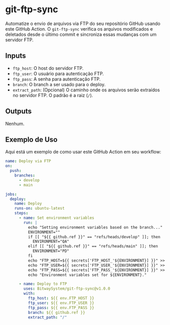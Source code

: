 
# git-ftp-sync

Automatize o envio de arquivos via FTP do seu repositório GitHub usando este GitHub Action. O `git-ftp-sync` verifica os arquivos modificados e deletados desde o último commit e sincroniza essas mudanças com um servidor FTP.

## Inputs

- `ftp_host`: O host do servidor FTP.
- `ftp_user`: O usuário para autenticação FTP.
- `ftp_pass`: A senha para autenticação FTP.
- `branch`: O branch a ser usado para o deploy.
- `extract_path`: (Opcional) O caminho onde os arquivos serão extraídos no servidor FTP. O padrão é a raiz (`/`).

## Outputs

Nenhum.

## Exemplo de Uso

Aqui está um exemplo de como usar este GitHub Action em seu workflow:

```yaml
name: Deploy via FTP
on:
  push:
    branches:
      - develop
      - main

jobs:
  deploy:
    name: Deploy
    runs-on: ubuntu-latest
    steps:  
      - name: Set environment variables
        run: |
          echo "Setting environment variables based on the branch..."
          ENVIRONMENT=""
          if [[ "${{ github.ref }}" == "refs/heads/develop" ]]; then
            ENVIRONMENT="QA"
          elif [[ "${{ github.ref }}" == "refs/heads/main" ]]; then
            ENVIRONMENT="PD"
          fi
          echo "FTP_HOST=${{ secrets['FTP_HOST_'${ENVIRONMENT}] }}" >> $GITHUB_ENV
          echo "FTP_USER=${{ secrets['FTP_USER_'${ENVIRONMENT}] }}" >> $GITHUB_ENV
          echo "FTP_PASS=${{ secrets['FTP_PASS_'${ENVIRONMENT}] }}" >> $GITHUB_ENV
          echo "Environment variables set for ${ENVIRONMENT}."

      - name: Deploy to FTP
        uses: BitwaySystem/git-ftp-sync@v1.0.0
        with:
          ftp_host: ${{ env.FTP_HOST }}
          ftp_user: ${{ env.FTP_USER }}
          ftp_pass: ${{ env.FTP_PASS }}
          branch: ${{ github.ref }}
          extract_path: "/"
```
